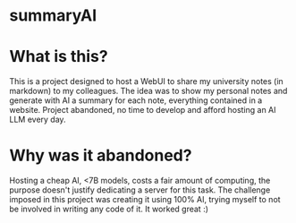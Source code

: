# summaryAI
# What is this?
This is a project designed to host a WebUI to share my university notes (in markdown) to my colleagues. 
The idea was to show my personal notes and generate with AI a summary for each note, everything contained in a website.
Project abandoned, no time to develop and afford hosting an AI LLM every day.
# Why was it abandoned?
Hosting a cheap AI, <7B models, costs a fair amount of computing, the purpose doesn't justify dedicating a server for this task.
The challenge imposed in this project was creating it using 100% AI, trying myself to not be involved in writing any code of it. It worked great :)
